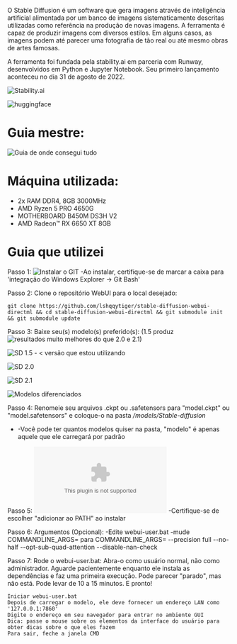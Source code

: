 O Stable Diffusion é um software que gera imagens através de inteligência artificial alimentada por um banco de imagens sistematicamente descritas utilizadas como referência na produção de novas imagens. A ferramenta é capaz de produzir imagens com diversos estilos. Em alguns casos, as imagens podem até parecer uma fotografia de tão real ou até mesmo obras de artes famosas. 

A ferramenta foi fundada pela stability.ai em parceria com Runway, desenvolvidos em Python e Jupyter Notebook. Seu primeiro lançamento aconteceu no dia 31 de agosto de 2022. 

![Stability.ai](https://stability.ai/blog/stable-diffusion-public-release)

![huggingface](https://huggingface.co/spaces/stabilityai/stable-diffusion)


# Guia mestre:

![Guia de onde consegui tudo](https://rentry.org/voldy)

# Máquina utilizada:

* 2x RAM DDR4, 8GB 3000MHz
* AMD Ryzen 5 PRO 4650G
* MOTHERBOARD B450M DS3H V2
* AMD Radeon™ RX 6650 XT 8GB

# Guia que utilizei

Passo 1: ![Instalar o GIT](https://git-scm.com/)
-Ao instalar, certifique-se de marcar a caixa para 'integração do Windows Explorer -> Git Bash'

Passo 2: Clone o repositório WebUI para o local desejado:

```
git clone https://github.com/lshqqytiger/stable-diffusion-webui-directml && cd stable-diffusion-webui-directml && git submodule init && git submodule update
```
Passo 3: Baixe seu(s) modelo(s) preferido(s):
(1.5 produz ![resultados muito melhores](https://www.assemblyai.com/blog/stable-diffusion-1-vs-2-what-you-need-to-know/) do que 2.0 e 2.1)

![SD 1.5](https://huggingface.co/runwayml/stable-diffusion-v1-5/resolve/main/v1-5-pruned.ckpt) - < versão que estou utilizando

![SD 2.0](https://huggingface.co/stabilityai/stable-diffusion-2/resolve/main/768-v-ema.ckpt)

![SD 2.1](https://huggingface.co/webui/stable-diffusion-2-1/resolve/main/v2-1_768-ema-pruned-fp16.safetensors)

![Modelos diferenciados](https://rentry.org/sdmodels)

Passo 4: Renomeie seu arquivos .ckpt ou .safetensors para "model.ckpt" ou "model.safetensors" e coloque-o na pasta */models/Stable-diffusion*
- -Você pode ter quantos modelos quiser na pasta, "modelo" é apenas aquele que ele carregará por padrão

Passo 5: ![Instale o Python 3.10](https://www.python.org/ftp/python/3.10.6/python-3.10.6-amd64.exe)
-Certifique-se de escolher "adicionar ao PATH" ao instalar

Passo 6: Argumentos (Opcional):
 -Edite webui-user.bat
-mude COMMANDLINE_ARGS= para  COMMANDLINE_ARGS= --precision full --no-half --opt-sub-quad-attention --disable-nan-check

Passo 7: Rode o webui-user.bat:
Abra-o como usuário normal, não como administrador.
Aguarde pacientemente enquanto ele instala as dependências e faz uma primeira execução. Pode parecer "parado", mas não está. Pode levar de 10 a 15 minutos.
E pronto!

```
Iniciar webui-user.bat
Depois de carregar o modelo, ele deve fornecer um endereço LAN como '127.0.0.1:7860'
Digite o endereço em seu navegador para entrar no ambiente GUI
Dica: passe o mouse sobre os elementos da interface do usuário para obter dicas sobre o que eles fazem
Para sair, feche a janela CMD
```